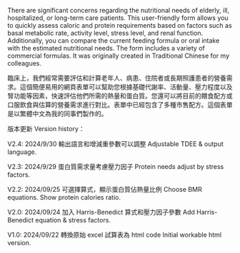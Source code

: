 There are significant concerns regarding the nutritional needs of elderly, ill, hospitalized, or long-term care patients. This user-friendly form allows you to quickly assess caloric and protein requirements based on factors such as basal metabolic rate, activity level, stress level, and renal function. Additionally, you can compare the current feeding formula or oral intake with the estimated nutritional needs. The form includes a variety of commercial formulas. It was originally created in Traditional Chinese for my colleagues.

臨床上，我們經常需要評估和計算老年人、病患、住院者或長期照護患者的營養需求。這個簡便易用的網頁表單可以幫助您根據基礎代謝率、活動量、壓力程度以及腎功能等因素，快速評估他們所需的熱量和蛋白質。您還可以將目前的餵食配方或口服飲食與估算的營養需求進行對比。表單中已經包含了多種市售配方。這個表單是以繁體中文為我的同事們製作的。

版本更新 Version history：

V2.4: 2024/9/30 輸出語言和增減重參數可以調整 Adjustable TDEE & output language. 

V2.3: 2024/9/29 蛋白質需求量考慮壓力因子 Protein needs adjust by stress factors.

V2.2: 2024/09/25 可選擇算式，顯示蛋白質佔熱量比例 Choose BMR equations. Show protein calories ratio. 

V2.0: 2024/09/24 加入 Harris-Benedict 算式和壓力因子參數 Add Harris-Benedict equation & stress factors. 

V1.0: 2024/09/22 轉換原始 excel 試算表為 html code Initial workable html version. 
